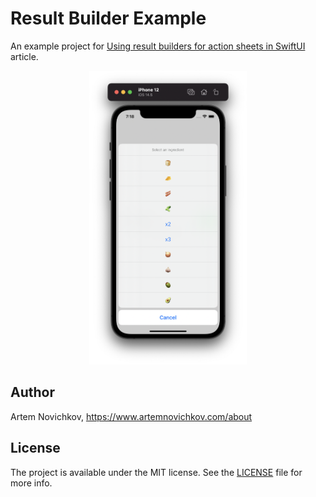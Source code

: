 
# Result Builder Example

An example project for [Using result builders for action sheets in SwiftUI](https://artemnovichkov.com/blog/result-builders) article.

<p align="center"/>
  <img src=".github/screenshot.png" width="50%"/>
</p>


## Author

Artem Novichkov, https://www.artemnovichkov.com/about

## License

The project is available under the MIT license. See the [LICENSE](./LICENSE) file for more info.
